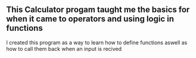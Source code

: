 <h2> This Calculator progam taught me the basics for when it came to operators and using logic in functions</h2>
<p> I created this program as a way to learn how to define functions aswell as how to call them back when an input is recived</p>

